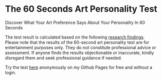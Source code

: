 # The 60 Seconds Art Personality Test
Discover What Your Art Preference Says About Your Personality In 60 Seconds

The test result is calculated based on the following [research findings](https://www.psychologytoday.com/intl/blog/the-mind-of-a-collector/202302/how-collector-personalities-relate-to-their-art-preferences?amp). Please note that the results of the 60-second art personality test are for entertainment purposes only. They do not constitute professional advice or assessment. If anyone finds the results objectionable or inaccurate, kindly disregard them and seek professional guidance if needed.

Try the test [here](https://florianmgedeon.github.io/artpersonalitytest/) anonymously on my Github Pages for free and without a login.
